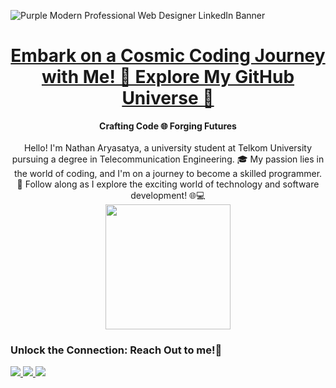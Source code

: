 ![Purple Modern Professional Web Designer LinkedIn Banner](https://github.com/Noctchilll/nathan/assets/146350623/a3c2142a-281c-494f-b22b-c3587e12e198)

# <div align="center"> [Embark on a Cosmic Coding Journey with Me! 🚀 Explore My GitHub Universe 🌌](https://github.com/Noctchilll)
<div align="center"> 
  <strong>Crafting Code 🌐 Forging Futures</strong> <br/><br/>
</div>

<div align="center">
Hello! I'm Nathan Aryasatya, a university student at Telkom University pursuing a degree in Telecommunication Engineering. 🎓 My passion lies in the world of coding, and I'm on a journey to become a skilled programmer. 🚀 Follow along as I explore the exciting world of technology and software development! 🌐💻
</div>

<div id="header" align="center">
  <img src="https://media.giphy.com/media/4vyzSXgBA1Z6VabaLU/giphy.gif" width="200"/>
</div>

### Unlock the Connection: Reach Out to me!🤝
<div id="badges" align="left">
  <a href="https://line.me/ti/p/e2ZV8N6NGK">
    <img src="https://img.shields.io/badge/Line-00C300?style=for-the-badge&logo=line&logoColor=white"/>
  </a>
  <a href="https://wa.me/6287824692740">
    <img src="https://img.shields.io/badge/WhatsApp-25D366?style=for-the-badge&logo=whatsapp&logoColor=white"/>
  </a>
  <a href="https://instagram.com/nathanandhikaa?igshid=OGQ5ZDc2ODk2ZA==">
    <img src="https://img.shields.io/badge/Instagram-%23E4405F.svg?style=for-the-badge&logo=Instagram&logoColor=white"/>
  </a>
</div>
